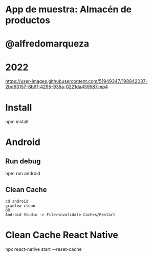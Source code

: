 # App de muestra: Almacén de productos
# @alfredomarqueza
# 2022



https://user-images.githubusercontent.com/51949347/198842037-2bd63157-8b9f-4295-935a-0221da459587.mp4



# Install
npm install

# Android

## Run debug
npm run android

## Clean Cache
    cd android
    gradlew clean
    OR
    Android Studio -> File>invalidate Caches/Restart

# Clean Cache React Native
npx react-native start --reset-cache
